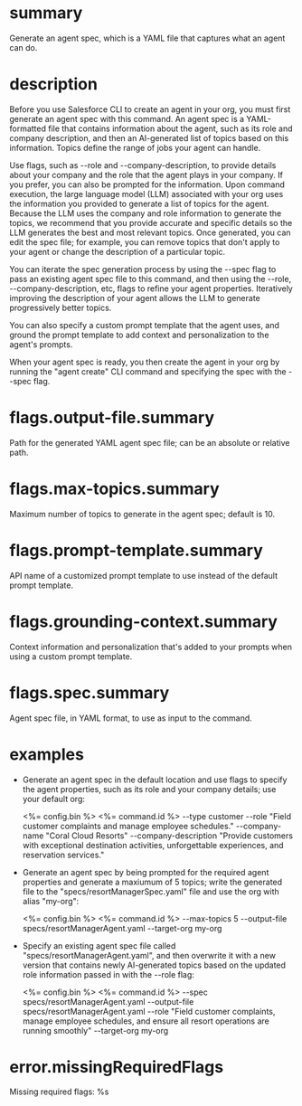 # summary

Generate an agent spec, which is a YAML file that captures what an agent can do.

# description

Before you use Salesforce CLI to create an agent in your org, you must first generate an agent spec with this command. An agent spec is a YAML-formatted file that contains information about the agent, such as its role and company description, and then an AI-generated list of topics based on this information. Topics define the range of jobs your agent can handle.

Use flags, such as --role and --company-description, to provide details about your company and the role that the agent plays in your company. If you prefer, you can also be prompted for the information. Upon command execution, the large language model (LLM) associated with your org uses the information you provided to generate a list of topics for the agent. Because the LLM uses the company and role information to generate the topics, we recommend that you provide accurate and specific details so the LLM generates the best and most relevant topics. Once generated, you can edit the spec file; for example, you can remove topics that don't apply to your agent or change the description of a particular topic.

You can iterate the spec generation process by using the --spec flag to pass an existing agent spec file to this command, and then using the --role, --company-description, etc, flags to refine your agent properties. Iteratively improving the description of your agent allows the LLM to generate progressively better topics.

You can also specify a custom prompt template that the agent uses, and ground the prompt template to add context and personalization to the agent's prompts.

When your agent spec is ready, you then create the agent in your org by running the "agent create" CLI command and specifying the spec with the --spec flag.

# flags.output-file.summary

Path for the generated YAML agent spec file; can be an absolute or relative path.

# flags.max-topics.summary

Maximum number of topics to generate in the agent spec; default is 10.

# flags.prompt-template.summary

API name of a customized prompt template to use instead of the default prompt template.

# flags.grounding-context.summary

Context information and personalization that's added to your prompts when using a custom prompt template.

# flags.spec.summary

Agent spec file, in YAML format, to use as input to the command.

# examples

- Generate an agent spec in the default location and use flags to specify the agent properties, such as its role and your company details; use your default org:

  <%= config.bin %> <%= command.id %> --type customer --role "Field customer complaints and manage employee schedules." --company-name "Coral Cloud Resorts" --company-description "Provide customers with exceptional destination activities, unforgettable experiences, and reservation services."

- Generate an agent spec by being prompted for the required agent properties and generate a maxiumum of 5 topics; write the generated file to the "specs/resortManagerSpec.yaml" file and use the org with alias "my-org":

  <%= config.bin %> <%= command.id %> --max-topics 5 --output-file specs/resortManagerAgent.yaml --target-org my-org

- Specify an existing agent spec file called "specs/resortManagerAgent.yaml", and then overwrite it with a new version that contains newly AI-generated topics based on the updated role information passed in with the --role flag:

  <%= config.bin %> <%= command.id %> --spec specs/resortManagerAgent.yaml --output-file specs/resortManagerAgent.yaml --role "Field customer complaints, manage employee schedules, and ensure all resort operations are running smoothly" --target-org my-org

# error.missingRequiredFlags

Missing required flags: %s
